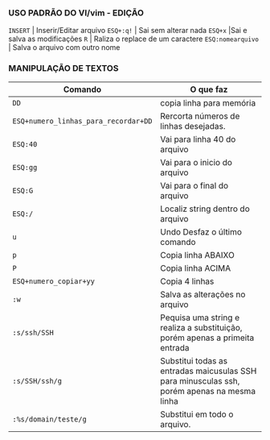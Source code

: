 <h3>USO PADRÃO DO VI/vim - EDIÇÃO</h3>

`INSERT` | Inserir/Editar arquivo 
`ESQ+:q!` | Sai sem alterar nada 
`ESQ+x` |Sai e salva as modificações
`R` | Raliza o replace de um caractere
`ESQ:nomearquivo` | Salva o arquivo com outro nome 


<h3>MANIPULAÇÃO DE TEXTOS</h3>

Comando | O que faz
--------|----------
`DD` | copia linha para memória 
`ESQ+numero_linhas_para_recordar+DD` | Rercorta números de linhas desejadas.
`ESQ:40` | Vai para linha 40 do arquivo 
`ESQ:gg` | Vai para o inicio do arquivo
`ESQ:G` | Vai para o final do arquivo 
`ESQ:/` | Localiz string dentro do arquivo 
`u` | Undo Desfaz o último comando 
`p` | Copia linha ABAIXO
`P` | Copia linha ACIMA
`ESQ+numero_copiar+yy`| Copia 4 linhas 
`:w` | Salva as alterações no arquivo 
`:s/ssh/SSH` | Pequisa uma string e realiza a substituição, porém apenas a primeita entrada
`:s/SSH/ssh/g` | Substitui todas as entradas maicusulas SSH para minusculas ssh, porém apenas na mesma linha 
`:%s/domain/teste/g` | Substitui em todo o arquivo.


